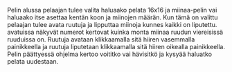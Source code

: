 Pelin alussa pelaajan tulee valita haluaako pelata 16x16 ja miinaa-pelin vai haluaako itse asettaa kentän koon ja miinojen määrän. Kun tämä on valittu pelaajan tulee avata ruutuja ja lipputtaa miinoja kunnes kaikki on liputettu. avatuissa näkyvät numerot kertovat kuinka monta miinaa ruudun viereisissä ruuduissa on. Ruutuja avataan klikkaamalla sitä hiiren vasemmalla painikkeella ja ruutuja liputetaan klikkaamalla sitä hiiren oikealla painikkeella. Pelin päättyessä ohjelma kertoo voititko vai hävisitkö ja kysyää haluatko pelata uudestaan.
